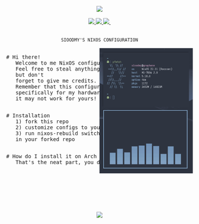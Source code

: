 

<p align="center">
  <img src="https://camo.githubusercontent.com/8c73ac68e6db84a5c58eef328946ba571a92829b3baaa155b7ca5b3521388cc9/68747470733a2f2f692e696d6775722e636f6d2f367146436c41312e706e67" width="200px" /> <br>

</p>

<div align="center">

  <div align="center">
   <p></p>
   <a href="">
      <img src="https://img.shields.io/github/issues/sioodmy/dotfiles?color=f5a97f&labelColor=24273a&style=for-the-badge">
   </a>
   <a href="https://github.com/sioodmy/dotfiles/stargazers">
      <img src="https://img.shields.io/github/stars/sioodmy/dotfiles?color=c6a0f6&labelColor=24273a&style=for-the-badge">
   </a>
   <a href="https://github.com/sioodmy/dotfiles/">
      <img src="https://img.shields.io/github/repo-size/sioodmy/dotfiles?color=ee99a0&labelColor=24273a&style=for-the-badge">
   </a>
  
  <img alt="" src="https://badges.pufler.dev/visits/sioodmy/dotfiles?style=for-the-badge&color=a6da95&logoColor=white&labelColor=24273a"/>
   <br>
</div>
<br>
  
```ocaml
SIOODMY'S NIXOS CONFIGURATION
```
</div>


<a href="#sioodmy--hi-there-thanks-for-dropping-by">
  <img alt="" align="right" width="50%" src="../assets/fetch.png"/>
</a>

<pre>

# Hi there!
   Welcome to me NixOS configuration.
   Feel free to steal anything from here
   but don't
   forget to give me credits.
   Remember that this configuration is made
   specifically for my hardware and
   it may not work for yours!
</pre>
<pre>

# Installation
   1) fork this repo
   2) customize configs to your likings
   3) run nixos-rebuild switch --flake .#
   in your forked repo
</pre>
<pre>

# How do I install it on Arch Loonix?
   That's the neat part, you don't!




</pre>

<div align="center">

<br clear="right"/>
<br />
  <p align="center"><a href="https://github.com/sioodmy/dotfiles/blob/main/LICENSE"><img src="https://img.shields.io/static/v1.svg?style=for-the-badge&label=License&message=GPL-3&logoColor=d9e0ee&colorA=363a4f&colorB=c6a0f6"/></a></p>
